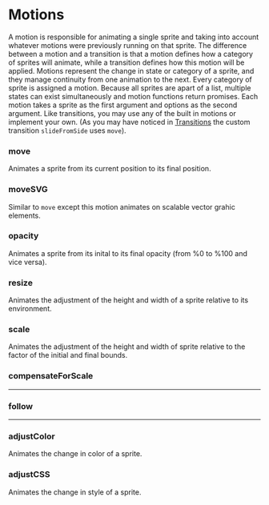 # Motions

A motion is responsible for animating a single sprite and taking into account whatever motions were previously running on that sprite. The difference between a motion and a transition is that a motion defines how a category of sprites will animate, while a transition defines how this motion will be applied. Motions represent the change in state or category of a sprite, and they manage continuity from one animation to the next. Every category of sprite is assigned a motion. Because all sprites are apart of a list, multiple states can exist simultaneously and motion functions return promises. Each motion takes a sprite as the first argument and options as the second argument. Like transitions, you may use any of the built in motions or implement your own. (As you may have noticed in [Transitions](../docs/transitions) the custom transition `slideFromSide` uses `move`).


### move
Animates a sprite from its current position to its final position.

### moveSVG
Similar to `move` except this motion animates on scalable vector grahic elements. 

### opacity
Animates a sprite from its inital to its final opacity (from %0 to %100 and vice versa).

### resize
Animates the adjustment of the height and width of a sprite relative to its environment.

### scale
Animates the adjustment of the height and width of sprite relative to the factor of the initial and final bounds. 

### compensateForScale
-------------

### follow
---------


### adjustColor
Animates the change in color of a sprite.

### adjustCSS
Animates the change in style of a sprite. 
